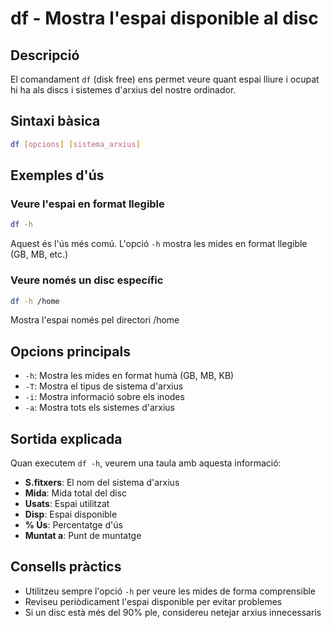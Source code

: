 # df - Mostra l'espai disponible al disc

## Descripció

El comandament `df` (disk free) ens permet veure quant espai lliure i ocupat hi ha als discs i sistemes d'arxius del nostre ordinador.

## Sintaxi bàsica

```bash
df [opcions] [sistema_arxius]
```

## Exemples d'ús

### Veure l'espai en format llegible

```bash
df -h
```

Aquest és l'ús més comú. L'opció `-h` mostra les mides en format llegible (GB, MB, etc.)

### Veure només un disc específic

```bash
df -h /home
```

Mostra l'espai només pel directori /home

## Opcions principals

- `-h`: Mostra les mides en format humà (GB, MB, KB)
- `-T`: Mostra el tipus de sistema d'arxius
- `-i`: Mostra informació sobre els inodes
- `-a`: Mostra tots els sistemes d'arxius

## Sortida explicada

Quan executem `df -h`, veurem una taula amb aquesta informació:

- **S.fitxers**: El nom del sistema d'arxius
- **Mida**: Mida total del disc
- **Usats**: Espai utilitzat
- **Disp**: Espai disponible
- **% Ús**: Percentatge d'ús
- **Muntat a**: Punt de muntatge

## Consells pràctics

- Utilitzeu sempre l'opció `-h` per veure les mides de forma comprensible
- Reviseu periòdicament l'espai disponible per evitar problemes
- Si un disc està més del 90% ple, considereu netejar arxius innecessaris
